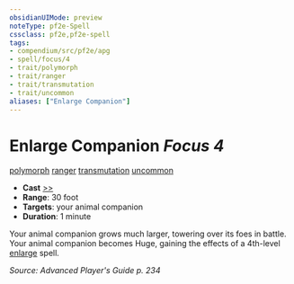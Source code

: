 ```yaml
---
obsidianUIMode: preview
noteType: pf2e-Spell
cssclass: pf2e,pf2e-spell
tags:
- compendium/src/pf2e/apg
- spell/focus/4
- trait/polymorph
- trait/ranger
- trait/transmutation
- trait/uncommon
aliases: ["Enlarge Companion"]
---
```

# Enlarge Companion *Focus 4*   
[polymorph](rules/traits/polymorph.md "Polymorph Effect Trait")  [ranger](rules/traits/ranger.md "Ranger Class Trait")  [transmutation](rules/traits/transmutation.md "Transmutation School Trait")  [uncommon](rules/traits/uncommon.md "Uncommon Rarity Trait")  

- **Cast** [>>](rules/core-rulebook/chapter-9-playing-the-game.md#Actions "Two-Action") 
- **Range**: 30 foot
- **Targets**: your animal companion
- **Duration**: 1 minute

Your animal companion grows much larger, towering over its foes in battle. Your animal companion becomes Huge, gaining the effects of a 4th-level [enlarge](compendium/spells/enlarge.md) spell.

*Source: Advanced Player's Guide p. 234*